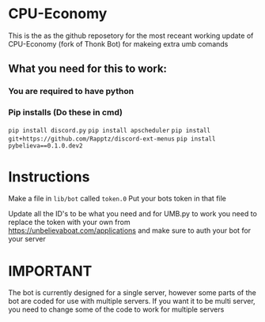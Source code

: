 # CPU-Economy
This is the as the github reposetory for the most receant working update of CPU-Economy (fork of Thonk Bot) for makeing extra umb comands

## What you need for this to work:

### You are required to have python

### Pip installs (Do these in cmd)
   `pip install discord.py`
   `pip install apscheduler`
   `pip install git+https://github.com/Rapptz/discord-ext-menus`
   `pip install pybelieva==0.1.0.dev2`
   
   
# Instructions

Make a file in `lib/bot` called `token.0`
Put your bots token in that file

Update all the ID's to be what you need
and for UMB.py to work you need to replace the token with your own from
https://unbelievaboat.com/applications
and make sure to auth your bot for your server

# IMPORTANT

The bot is currently designed for a single server, however some parts of the bot are coded for use with multiple servers. If you want it to be multi server, you need to change some of the code to work for multiple servers
